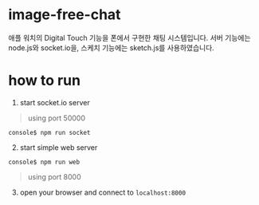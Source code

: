 # image-free-chat

애플 워치의 Digital Touch 기능을 폰에서 구현한 채팅 시스템입니다.
서버 기능에는 node.js와 socket.io을,
스케치 기능에는 sketch.js를 사용하였습니다.

# how to run

1. start socket.io server

> using port 50000

```
console$ npm run socket
```

2. start simple web server
```
console$ npm run web
```

> using port 8000

3. open your browser and connect to `localhost:8000`
